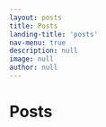 ```yaml
---
layout: posts
title: Posts
landing-title: 'posts'
nav-menu: true
description: null
image: null
author: null
---
```


<h1>Posts</h1>
